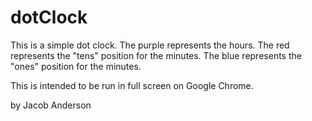 # dotClock

This is a simple dot clock.
The purple represents the hours.
The red represents the "tens" position for the minutes.
The blue represents the "ones" position for the minutes.

This is intended to be run in full screen on Google Chrome. 

by Jacob Anderson

